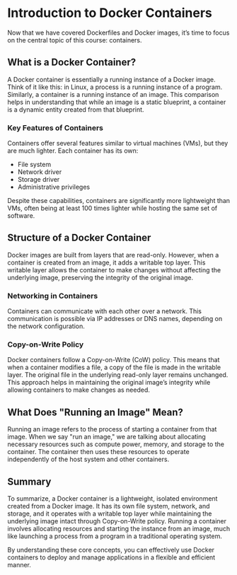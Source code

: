 # Introduction to Docker Containers

Now that we have covered Dockerfiles and Docker images, it’s time to focus on the central topic of this course: containers.

## What is a Docker Container?

A Docker container is essentially a running instance of a Docker image. Think of it like this: in Linux, a process is a running instance of a program. Similarly, a container is a running instance of an image. This comparison helps in understanding that while an image is a static blueprint, a container is a dynamic entity created from that blueprint.

### Key Features of Containers

Containers offer several features similar to virtual machines (VMs), but they are much lighter. Each container has its own:
- File system
- Network driver
- Storage driver
- Administrative privileges

Despite these capabilities, containers are significantly more lightweight than VMs, often being at least 100 times lighter while hosting the same set of software.

## Structure of a Docker Container

Docker images are built from layers that are read-only. However, when a container is created from an image, it adds a writable top layer. This writable layer allows the container to make changes without affecting the underlying image, preserving the integrity of the original image.

### Networking in Containers

Containers can communicate with each other over a network. This communication is possible via IP addresses or DNS names, depending on the network configuration.

### Copy-on-Write Policy

Docker containers follow a Copy-on-Write (CoW) policy. This means that when a container modifies a file, a copy of the file is made in the writable layer. The original file in the underlying read-only layer remains unchanged. This approach helps in maintaining the original image’s integrity while allowing containers to make changes as needed.

## What Does "Running an Image" Mean?

Running an image refers to the process of starting a container from that image. When we say "run an image," we are talking about allocating necessary resources such as compute power, memory, and storage to the container. The container then uses these resources to operate independently of the host system and other containers.

## Summary

To summarize, a Docker container is a lightweight, isolated environment created from a Docker image. It has its own file system, network, and storage, and it operates with a writable top layer while maintaining the underlying image intact through Copy-on-Write policy. Running a container involves allocating resources and starting the instance from an image, much like launching a process from a program in a traditional operating system.

By understanding these core concepts, you can effectively use Docker containers to deploy and manage applications in a flexible and efficient manner.